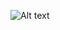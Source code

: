 ![Alt text]([https://example.com/path/to/image.png](https://github.com/ahmed0tolba/drone_lost_person/blob/main/screenshoots/1.png))
